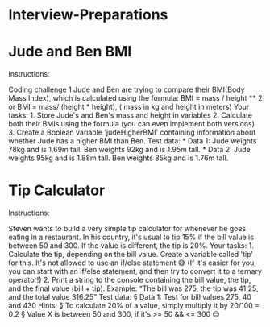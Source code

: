 # Interview-Preparations

# Jude and Ben BMI

Instructions:

Coding challenge 1 Jude and Ben are trying to compare their BMI(Body Mass Index), which is calculated using the formula: BMI = mass / height ** 2 or BMI = mass/ (height * height), ( mass in kg and height in meters) Your tasks: 1. Store Jude's and Ben's mass and height in variables 2. Calculate both their BMIs using the formula (you can even implement both versions) 3. Create a Boolean variable 'judeHigherBMI' containing information about whether Jude has a higher BMI than Ben. Test data: * Data 1: Jude weights 78kg and is 1.69m tall. Ben weights 92kg and is 1.95m tall. * Data 2: Jude weights 95kg and is 1.88m tall. Ben weights 85kg and is 1.76m tall.

# Tip Calculator

Instructions:

Steven wants to build a very simple tip calculator for whenever he goes eating in a restaurant. In his country, it's usual to tip 15% if the bill value is between 50 and 300. If the value is different, the tip is 20%. Your tasks: 1. Calculate the tip, depending on the bill value. Create a variable called 'tip' for this. It's not allowed to use an if/else statement 😅 (If it's easier for you, you can start with an if/else statement, and then try to convert it to a ternary operator!) 2. Print a string to the console containing the bill value, the tip, and the final value (bill + tip). Example: “The bill was 275, the tip was 41.25, and the total value 316.25” Test data: § Data 1: Test for bill values 275, 40 and 430 Hints: § To calculate 20% of a value, simply multiply it by 20/100 = 0.2 § Value X is between 50 and 300, if it's >= 50 && <= 300 😉